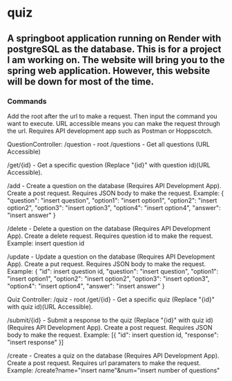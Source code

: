 # quiz

## A springboot application running on Render with postgreSQL as the database. This is for a project I am working on. The website will bring you to the spring web application. However, this website will be down for most of the time.

### Commands
Add the root after the url to make a request.
Then input the command you want to execute.
URL accessible means you can make the request through the url.
Requires API development app such as Postman or Hoppscotch.

QuestionController: /question - root
/questions - Get all questions (URL Accessible)

/get/{id} - Get a specific question (Replace "{id}" with question id)(URL Accessible).

/add - Create a question on the database (Requires API Development App).
Create a post request.
Requires JSON body to make the request.
Example:
{
  "question": "insert question",
  "option1": "insert option1",
  "option2": "insert option2",
  "option3": "insert option3",
  "option4": "insert option4",
  "answer": "insert answer"
}

/delete - Delete a question on the database (Requires API Development App).
Create a delete request.
Requires question id to make the request.
Example:
insert question id

/update - Update a question on the database (Requires API Development App).
Create a put request.
Requires JSON body to make the request.
Example:
{
  "id": insert question id,
  "question": "insert question",
  "option1": "insert option1",
  "option2": "insert option2",
  "option3": "insert option3",
  "option4": "insert option4",
  "answer": "insert answer"
}

Quiz Controller: /quiz - root
/get/{id} - Get a specific quiz (Replace "{id}" with quiz id)(URL Accessible).

/submit/{id} - Submit a response to the quiz (Replace "{id}" with quiz id)(Requires API Development App).
Create a post request.
Requires JSON body to make the request.
Example:
[{
  "id": insert question id,
  "response": "insert response"
}]

/create - Creates a quiz on the database (Requires API Development App).
Create a post request.
Requires url paramaters to make the request.
Example:
/create?name="insert name"&num="insert number of questions"
